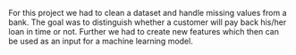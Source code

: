 For this project we had to clean a dataset and handle missing values from a bank. The goal was to distinguish whether a customer will pay back his/her loan in time or not. 
Further we had to create new features which then can be used as an input for a machine learning model. 
